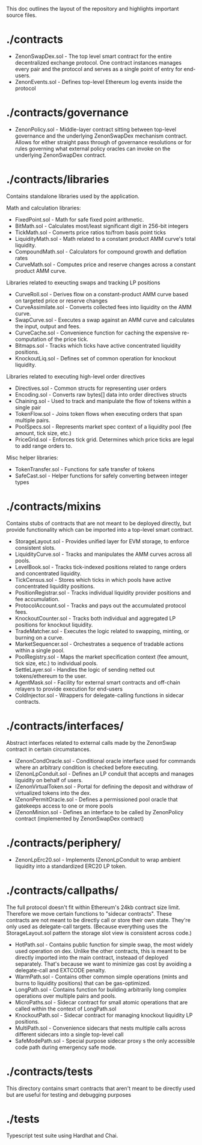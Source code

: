 
This doc outlines the layout of the repository and highlights important source files.

# ./contracts

* ZenonSwapDex.sol - The top level smart contract for the entire decentralized exchange protocol. One contract
instances manages every pair and the protocol and serves as a single point of entry for end-users.
* ZenonEvents.sol - Defines top-level Ethereum log events inside the protocol

# ./contracts/governance

* ZenonPolicy.sol - Middle-layer contract sitting between top-level governance and the underlying ZenonSwapDex mechanism
contract. Allows for either straight pass through of governance resolutions or for rules governing what external 
policy oracles can invoke on the underlying ZenonSwapDex contract.

# ./contracts/libraries

Contains standalone libraries used by the application. 

Math and calculation libraries:

* FixedPoint.sol - Math for safe fixed point arithmetic.
* BitMath.sol - Calculates most/least significant digit in 256-bit integers
* TickMath.sol - Converts price ratios to/from basis point ticks
* LiquidityMath.sol - Math related to a constant product AMM curve's total liquidity.
* CompoundMath.sol - Calculators for compound growth and deflation rates
* CurveMath.sol - Computes price and reserve changes across a constant product AMM curve.

Libraries related to exeucting swaps and tracking LP positions

* CurveRoll.sol - Derives flow on a constant-product AMM curve based on targeted price or reserve changes
* CurveAssimilate.sol - Converts collected fees into liquidity on the AMM curve. 
* SwapCurve.sol - Executes a swap against an AMM curve and calculates the input, output and fees.
* CurveCache.sol - Convenience function for caching the expensive re-computation of the price tick.
* Bitmaps.sol - Tracks which ticks have active concentrated liquidity positions.
* KnockoutLiq.sol - Defines set of common operation for knockout liquidity.

Libraries related to executing high-level order directives

* Directives.sol - Common structs for representing user orders
* Encoding.sol - Converts raw bytes[] data into order directives structs
* Chaining.sol - Used to track and manipulate the flow of tokens within a single pair
* TokenFlow.sol - Joins token flows when executing orders that span multiple pairs.
* PoolSpecs.sol - Represents market spec context of a liquidity pool (fee amount, tick size, etc.)
* PriceGrid.sol - Enforces tick grid. Determines which price ticks are legal to add range orders to.

Misc helper libraries:

* TokenTransfer.sol - Functions for safe transfer of tokens
* SafeCast.sol - Helper functions for safely converting between integer types

# ./contracts/mixins

Contains stubs of contracts that are not meant to be deployed directly, but provide functionality which
can be imported into a top-level smart contract.

* StorageLayout.sol - Provides unified layer for EVM storage, to enforce consistent slots.
* LiquidityCurve.sol - Tracks and manipulates the AMM curves across all pools.
* LevelBook.sol - Tracks tick-indexed positions related to range orders and concentrated liquidity.
* TickCensus.sol - Stores which ticks in which pools have active concentrated liquidity positions.
* PositionRegistrar.sol - Tracks individual liquidity provider positions and fee accumulation.
* ProtocolAccount.sol - Tracks and pays out the accumulated protocol fees.
* KnockoutCounter.sol - Tracks both individual and aggregated LP positions for knockout liquidity.
* TradeMatcher.sol - Executes the logic related to swapping, minting, or burning on a curve.
* MarketSequencer.sol - Orchestrates a sequence of tradable actions within a single pool.
* PoolRegistry.sol - Maps the market specification context (fee amount, tick size, etc.) to individual pools.
* SettleLayer.sol - Handles the logic of sending netted out tokens/ethereum to the user.
* AgentMask.sol - Facility for external smart contracts and off-chain relayers to provide execution for end-users      
* ColdInjector.sol - Wrappers for delegate-calling functions in sidecar contracts.

# ./contracts/interfaces/

Abstract interfaces related to external calls made by the ZenonSwap contract in certain circumstances.

* IZenonCondOracle.sol - Conditional oracle interface used for commands where an arbitrary condition is checked before executing.
* IZenonLpConduit.sol - Defines an LP conduit that accepts and manages liquidity on behalf of users.
* IZenonVirtualToken.sol - Portal for defining the deposit and withdraw of virtualized tokens into the dex.
* IZenonPermitOracle.sol - Defines a permissioned pool oracle that gatekeeps access to one or more pools
* IZenonMinion.sol - Defines an interface to be called by ZenonPolicy contract (implemented by ZenonSwapDex contract)

# ./contracts/periphery/

* ZenonLpErc20.sol - Implements IZenonLpConduit to wrap ambient liquidity into a standardized ERC20 LP token.

# ./contracts/callpaths/

The full protocol doesn't fit within Ethereum's 24kb contract size limit. Therefore we move certain functions
to "sidecar contracts". These contracts are not meant to be directly call or store their own state. They're 
only used as delegate-call targets. (Because everything uses the StorageLayout.sol pattern the storage slot
view is consistent across code.)

* HotPath.sol - Contains public function for simple swap, the most widely used operation on dex. Unlike the other
contracts, this is meant to be directly imported into the main contract, insteaad of deployed separately. That's
because we want to minimize gas cost by avoiding a delegate-call and EXTCODE penalty.
* WarmPath.sol - Contains other common simple operations (mints and burns to liquidity positions) that can be gas-optimized.
* LongPath.sol - Contains function for building arbitrarily long complex operations over multiple pairs and pools.
* MicroPaths.sol - Sidecar contract for small atomic operations that are called within the context of LongPath.sol
* KnockoutPath.sol - Sidecar contract for managing knockout liquidity LP positions.
* MultiPath.sol - Convenience sidecars that nests multiple calls across different sidecars into a single top-level call
* SafeModePath.sol - Special purpose sidecar proxy s the only accessible code path during emergency safe mode.

# ./contracts/tests

This directory contains smart contracts that aren't meant to be directly used but are useful for testing and debugging
purposes

# ./tests

Typescript test suite using Hardhat and Chai.

